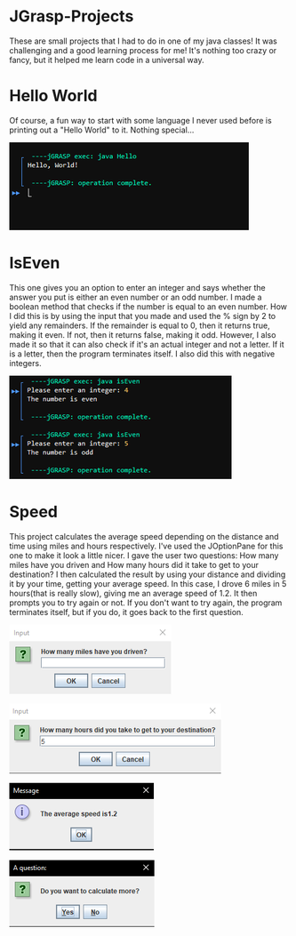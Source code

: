 # JGrasp-Projects
These are small projects that I had to do in one of my java classes! It was challenging and a good learning process for me! It's nothing too
crazy or fancy, but it helped me learn code in a universal way. 

# Hello World
Of course, a fun way to start with some language I never used before is printing out a "Hello World" to it. Nothing special...

![This](/JGraspImages/HelloWorld.PNG)

# IsEven
This one gives you an option to enter an integer and says whether the answer you put is either an even number or an odd number. I made a 
boolean method that checks if the number is equal to an even number. How I did this is by using the input that you made and used the % sign
by 2 to yield any remainders. If the remainder is equal to 0, then it returns true, making it even. If not, then it returns false, making it odd. 
However, I also made it so that it can also check if it's an actual integer and not a letter. If it is a letter, then the program terminates itself. I also 
did this with negative integers.

![This](/JGraspImages/IsEven.PNG)

# Speed
This project calculates the average speed depending on the distance and time using miles and hours respectively. I've used the JOptionPane for
this one to make it look a little nicer. I gave the user two questions: How many miles have you driven and How many hours did it take to get to
your destination? I then calculated the result by using your distance and dividing it by your time, getting your average speed. In this case, I
drove 6 miles in 5 hours(that is really slow), giving me an average speed of 1.2. It then prompts you to try again or not. If you don't want to try 
again, the program terminates itself, but if you do, it goes back to the first question. 

![This](/JGraspImages/Miles.PNG)

![This](/JGraspImages/Hours.PNG)

![This](/JGraspImages/Speed.PNG)

![This](/JGraspImages/TryAgain.PNG)
